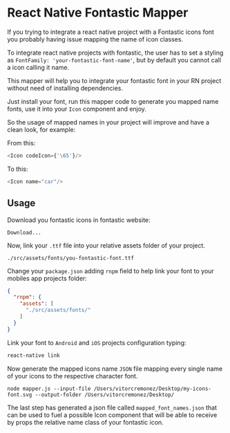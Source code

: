 # React Native Fontastic Mapper

If you trying to integrate a react native project with a Fontastic icons font you probably having issue mapping the name of icon classes. 

To integrate react native projects with fontastic, the user has to set a styling as `FontFamily: 'your-fontastic-font-name'`, but by default you cannot call a icon calling it name.

This mapper will help you to integrate your fontastic font in your RN project without need of installing dependencies.

Just install your font, run this mapper code to generate you mapped name fonts, use it into your `Icon` component and enjoy.

So the usage of mapped names in your project will improve and have a clean look, for example:

From this:
```js
<Icon codeIcon={'\65'}/>
```

To this:
```js
<Icon name="car"/>
```


## Usage

Download you fontastic icons in fontastic website:

```
Download...
```

Now, link your `.ttf` file into your relative assets folder of your project.

```
./src/assets/fonts/you-fontastic-font.ttf
```
 
Change your `package.json` adding `rnpm` field to help link your font to your mobiles app projects folder:
 
```json
{
  "rnpm": {
    "assets": [
      "./src/assets/fonts/"
    ]
  }
}
```

Link your font to `Android` and `iOS` projects configuration typing:

```sh
react-native link
```


Now generate the mapped icons name `JSON` file mapping every single name of your icons to the respective character font.

```shell
node mapper.js --input-file /Users/vitorcremonez/Desktop/my-icons-font.svg --output-folder /Users/vitorcremonez/Desktop/
```

The last step has generated a json file called `mapped_font_names.json` that can be used to fuel a possible Icon component that will be able to receive by props the relative name class of your fontastic icon.

